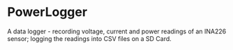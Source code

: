 # PowerLogger
A data logger - recording voltage, current and power readings of an INA226 sensor; logging the readings into CSV files on a SD Card.
